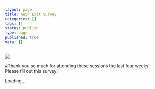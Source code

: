 ```yaml
---
layout: page
title: AWSP Exit Survey
categories: []
tags: []
status: publish
type: page
published: true
meta: {}
---
```


![](/squarespace_images/content_v1_4fffa949e4b0b4590d67b4e7_00c82f59-57b9-4276-b0ce-a2797545ba97_transformative_principal_book_study_logo_banner.png_)
  


  





#Thank you so much for attending these sessions the last four weeks! Please fill out this survey!




















  
  




Loading…
